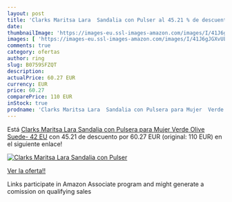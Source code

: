 ```yaml
---
layout: post
title: 'Clarks Maritsa Lara  Sandalia con Pulser al 45.21 % de descuento'
date: 
thumbnailImage: 'https://images-eu.ssl-images-amazon.com/images/I/41J6gJGXvUL._SL200_.jpg'
images: [ 'https://images-eu.ssl-images-amazon.com/images/I/41J6gJGXvUL._SL200_.jpg' ]
comments: true
category: ofertas
author: ring
slug: B0759SFZQT
description:
actualPrice: 60.27 EUR
currency: EUR
price: 60.27
comparePrice: 110 EUR
inStock: true
prodname: 'Clarks Maritsa Lara  Sandalia con Pulsera para Mujer  Verde  Olive Suede-   42 EU'
---
```


Está [Clarks Maritsa Lara  Sandalia con Pulsera para Mujer  Verde  Olive Suede-   42 EU](https://www.amazon.es/dp/B0759SFZQT/?tag=tolees-21) con 45.21 de descuento por 60.27 EUR (original: 110 EUR) en el siguiente enlace!

[![Clarks Maritsa Lara  Sandalia con Pulser](https://images-eu.ssl-images-amazon.com/images/I/41J6gJGXvUL._SL200_.jpg)](https://www.amazon.es/dp/B0759SFZQT/?tag=tolees-21)

[Ver la oferta!!](https://www.amazon.es/dp/B0759SFZQT/?tag=tolees-21)

Links participate in Amazon Associate program and might generate a comission on qualifying sales


